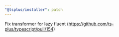 ```yaml
---
"@tsplus/installer": patch
---
```


Fix transformer for lazy fluent (https://github.com/ts-plus/typescript/pull/154)
